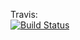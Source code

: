Travis:\
[![Build Status](https://travis-ci.org/inda18plusplus/ggerholm-raytracing.svg?branch=master)](https://travis-ci.org/inda18plusplus/ggerholm-raytracing)